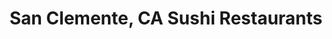 ---
layout: city
title: San Clemente, CA Sushi Restaurants
permalink: /california/san-clemente/
stateAbbr: CA
stateName: California
cityName: San Clemente

---